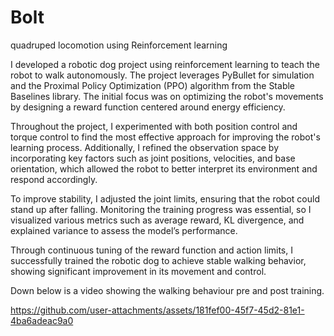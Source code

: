 # Bolt
quadruped locomotion using Reinforcement learning 

I developed a robotic dog project using reinforcement learning to teach the robot to walk autonomously. The project leverages PyBullet for simulation and the Proximal Policy Optimization (PPO) algorithm from the Stable Baselines library. The initial focus was on optimizing the robot's movements by designing a reward function centered around energy efficiency.

Throughout the project, I experimented with both position control and torque control to find the most effective approach for improving the robot's learning process. Additionally, I refined the observation space by incorporating key factors such as joint positions, velocities, and base orientation, which allowed the robot to better interpret its environment and respond accordingly.

To improve stability, I adjusted the joint limits, ensuring that the robot could stand up after falling. Monitoring the training progress was essential, so I visualized various metrics such as average reward, KL divergence, and explained variance to assess the model’s performance.

Through continuous tuning of the reward function and action limits, I successfully trained the robotic dog to achieve stable walking behavior, showing significant improvement in its movement and control.


Down below is a video showing the walking behaviour pre and post training.

https://github.com/user-attachments/assets/181fef00-45f7-45d2-81e1-4ba6adeac9a0

